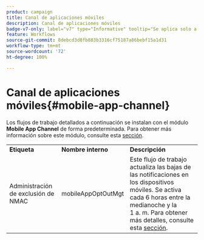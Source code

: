 ```yaml
---
product: campaign
title: Canal de aplicaciones móviles
description: Canal de aplicaciones móviles
badge-v7-only: label="v7" type="Informative" tooltip="Se aplica solo a Campaign Classic v7"
feature: Workflows
source-git-commit: 8debcd3d8fb883b3316cf75187a86bebf15a1d31
workflow-type: tm+mt
source-wordcount: '72'
ht-degree: 100%

---
```



# Canal de aplicaciones móviles{#mobile-app-channel}



Los flujos de trabajo detallados a continuación se instalan con el módulo **Mobile App Channel** de forma predeterminada. Para obtener más información sobre este módulo, consulte esta [sección](../../delivery/using/about-mobile-app-channel.md).

<table> 
 <tbody> 
  <tr> 
   <td> <strong>Etiqueta</strong><br /> </td> 
   <td> <strong>Nombre interno</strong><br /> </td> 
   <td> <strong>Descripción</strong><br /> </td> 
  </tr> 
  <tr> 
   <td> <span class="uicontrol">Administración de exclusión de NMAC</span> <br /> </td> 
   <td> <span class="uicontrol">mobileAppOptOutMgt</span> <br /> </td> 
   <td> Este flujo de trabajo actualiza las bajas de las notificaciones en los dispositivos móviles. Se activa cada 6 horas entre la medianoche y la 1 a. m. Para obtener más detalles, consulte esta <a href="../../delivery/using/understanding-quarantine-management.md#push-notification-quarantines">sección</a>.<br /> </td> 
  </tr> 
 </tbody> 
</table>

